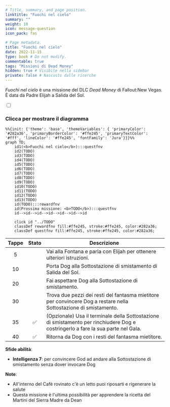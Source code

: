```yaml
---
# Title, summary, and page position.
linktitle: "Fuochi nel cielo"
summary: ""
weight: 10
icon: message-question
icon_pack: fas

# Page metadata.
title: "Fuochi nel cielo"
date: 2022-11-15
type: book # Do not modify.
commentable: true
tags: "Missioni di Dead Money"
hidden: true # Visibile nella sidebar
private: false # Nascosto dalle ricerche
---
```


<div class="fnv">


*Fuochi nel cielo* è una missione del DLC *Dead Money* di Fallout:New Vegas. È data da Padre Elijah a Salida del Sol.


<section class="chart-collapse">
<input type="checkbox" name="collapse2" id="handle2">
<h3 class="handle">
<label for="handle2">Clicca per mostrare il diagramma</label>
</h3>
<div class="content">

```mermaid
%%{init: {'theme': 'base', 'themeVariables': { 'primaryColor': '#282a36', 'primaryBorderColor': '#ffe245', 'primaryTextColor': '#fff', 'lineColor': '#ffe245', 'fontFamily': 'Jura'}}}%%
graph TD;
    id1(<b>Fuochi nel cielo</b>):::questfnv
    id2(TODO)
    id3(TODO)
    id4(TODO)
    id5(TODO)
    id6(TODO)
    id7(TODO) 
    id8(TODO)
    id9(TODO)
    id10(TODO)
    id11(TODO)
    id12(TODO)
    id13(TODO) 
    id(TODO):::rewardfnv
    id(Prossima missione: <b>TODO</b>):::questfnv
    id-->id-->id-->id-->id-->id-->id
    
    click id "../TODO"
    classDef rewardfnv fill:#ffe245, stroke:#ffe245, color:#282a36;
    classDef questfnv fill:#ffe245, stroke:#ffe245, color:#282a36;
```

</div>
</section>

| Tappe |       Stato        | Descrizione |
|:-----:|:------------------:| ----------- |
|                           5                           |            | Vai alla Fontana e parla con Elijah per ottenere ulteriori istruzioni.                                                                                                      |
|                           10                          |            | Porta Dog alla Sottostazione di smistamento di Salida del Sol.                                                                                                              |
|                           20                          |            | Fai aspettare Dog alla Sottostazione di smistamento.                                                                                                                        |
|                           30                          |            | Trova due pezzi dei resti del fantasma mietitore per convincere Dog a restare nella Sottostazione di smistamento.                                                           |
|                           35                          | :white_check_mark: | (Opzionale) Usa il terminale della Sottostazione di smistamento per rinchiudere Dog e costringerlo a fare la sua parte nel Gala.                                            |
|                           40                          | :white_check_mark: | Ritorna da Dog con i resti del fantasma mietitore.                                                                                                                          |



**Sfide abilità**:
- **Intelligenza 7**: per convincere God ad andare alla Sottostazione di smistamento senza dover invocare Dog



**Note**:
- All'interno del Cafè rovinato c'è un letto puoi riposarti e rigenerare la salute
- Questa missione è l'ultima possibilità per apprendere la ricetta del Martini del Sierra Madre da Dean


</div>


